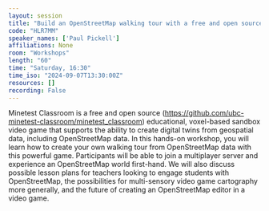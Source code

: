 ```yaml
---
layout: session
title: "Build an OpenStreetMap walking tour with a free and open source video game"
code: "HLR7MM"
speaker_names: ['Paul Pickell']
affiliations: None
room: "Workshops"
length: "60"
time: "Saturday, 16:30"
time_iso: "2024-09-07T13:30:00Z"
resources: []
recording: False
---
```


Minetest Classroom is a free and open source (https://github.com/ubc-minetest-classroom/minetest_classroom) educational, voxel-based sandbox video game that supports the ability to create digital twins from geospatial data, including OpenStreetMap data. In this hands-on workshop, you will learn how to create your own walking tour from OpenStreetMap data with this powerful game. Participants will be able to join a multiplayer server and experience an OpenStreetMap world first-hand. We will also discuss possible lesson plans for teachers looking to engage students with OpenStreetMap, the possibilities for multi-sensory video game cartography more generally, and the future of creating an OpenStreetMap editor in a video game.

